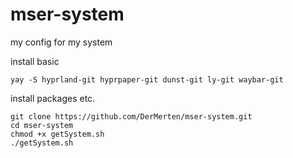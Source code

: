 # mser-system
my config for my system

install basic

```
yay -S hyprland-git hyprpaper-git dunst-git ly-git waybar-git
```
install packages etc.

```
git clone https://github.com/DerMerten/mser-system.git
cd mser-system
chmod +x getSystem.sh
./getSystem.sh
```
